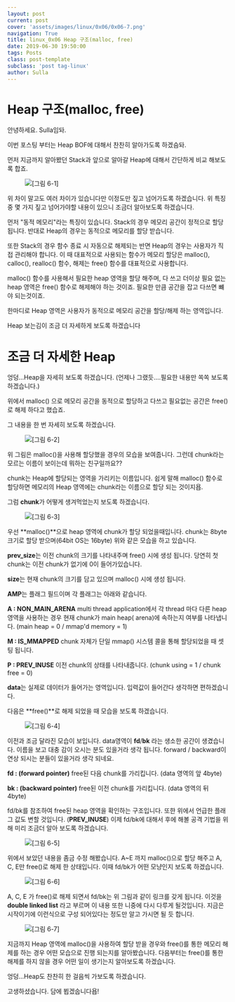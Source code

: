 ```yaml
---
layout: post
current: post
cover: 'assets/images/linux/0x06/0x06-7.png'
navigation: True
title: linux_0x06 Heap 구조(malloc, free)
date: 2019-06-30 19:50:00
tags: Posts
class: post-template
subclass: 'post tag-linux'
author: Sulla
---
```


# Heap 구조(malloc, free)

안녕하세요. Sulla임돠.

이번 포스팅 부터는 Heap BOF에 대해서 찬찬히 알아가도록 하겠슴돠.

먼저 지금까지 알아봤던 Stack과 앞으로 알아갈 Heap에 대해서 간단하게 비교 해보도록 합죠.

<figure>
  <img data-action="zoom" src='{{ "/assets/images/linux/0x06/0x06-1.png" | relative_url }}' alt='[그림 6-1]'>
</figure>

위 차이 말고도 여러 차이가 있습니다만 이정도만 짚고 넘어가도록 하겠습니다. 위 특징중 몇 가지 짚고 넘어가야할 내용이 있으니 조금더 알아보도록 하겠습니다.

먼저 "동적 메모리"라는 특징이 있습니다. Stack의 경우 메모리 공간이 정적으로 할당 됩니다. 반대로 Heap의 경우는 동적으로 메모리를 할당 받습니다.

또한 Stack의 경우 함수 종료 시 자동으로 해제되는 반면 Heap의 경우는 사용자가 직접 관리해야 합니다. 이 때 대표적으로 사용되는 함수가 메모리 할당은 malloc(), calloc(), realloc() 함수, 해제는 free() 함수를 대표적으로 사용합니다.

malloc() 함수를 사용해서 필요한 heap 영역을 할당 해주며, 다 쓰고 더이상 필요 없는 heap 영역은 free() 함수로 해제해야 하는 것이죠. 필요한 만큼 공간을 잡고 다쓰면 뺴야 되는것이죠.

한마디로 Heap 영역은 사용자가 동적으로 메모리 공간을 할당/해제 하는 영역입니다.

Heap 보는김이 조금 더 자세하게 보도록 하겠습니다

# 조금 더 자세한 Heap

엉덩...Heap을 자세히 보도록 하겠습니다. (언제나 그랬듯....필요한 내용만 쏙쏙 보도록 하겠습니다.)

위에서 malloc() 으로 메모리 공간을 동적으로 할당하고 다쓰고 필요없는 공간은 free()로 해제 하다고 했습죠.

그 내용을 한 번 자세히 보도록 하겠습니다.

<figure>
  <img data-action="zoom" src='{{ "/assets/images/linux/0x06/0x06-2.png" | relative_url }}' alt='[그림 6-2]'>
</figure>

위 그림은 malloc()을 사용해 할당했을 경우의 모습을 보여줍니다. 그런데 chunk라는 모르는 이름이 보이는데 뭐하는 친구일까요??

chunk는 Heap에 할당되는 영역을 가리키는 이름입니다. 쉽게 말해 malloc() 함수로 할당하면 메모리의 Heap 영역에는 chunk라는 이름으로 할당 되는 것이지욥.

그럼 **chunk**가 어떻게 생겨먹었는지 보도록 하겠습니다.

<figure>
  <img data-action="zoom" src='{{ "/assets/images/linux/0x06/0x06-3.png" | relative_url }}' alt='[그림 6-3]'>
</figure>

우선 **malloc()**으로 heap 영역에 chunk가 할당 되었을때입니다. chunk는 8byte 크기로 할당 받으며(64bit OS는 16byte) 위와 같은 모습을 하고 있습니다.

**prev_size**는 이전 chunk의 크기를 나타내주며 free() 시에 생성 됩니다. 당연히 첫 chunk는 이전 chunk가 없기에 0이 들어가있습니다.

**size**는 현재 chunk의 크기를 담고 있으며 malloc() 시에 생성 됩니다.

**AMP**는 플래그 필드이며 각 플래그는 아래와 같습니다.

**A : NON_MAIN_ARENA**
multi thread application에서 각 thread 마다 다른 heap 영역을 사용하는 경우 현재 chunk가 main heap( arena)에 속하는지 여부를 나타냅니다. (main heap = 0 / mmap'd memory = 1)

**M : IS_MMAPPED**
chunk 자체가 단일 mmap() 시스템 콜을 통해 할당되었을 때 셋팅 됩니다.

**P : PREV_INUSE**
이전 chunk의 상태를 나타내줍니다. (chunk using = 1 / chunk free = 0)

**data**는 실제로 데이터가 들어가는 영역입니다. 입력값이 들어간다 생각하면 편하겠습니다.

다음은 **free()**로 해제 되었을 때 모습을 보도록 하겠습니다.

<figure>
  <img data-action="zoom" src='{{ "/assets/images/linux/0x06/0x06-4.png" | relative_url }}' alt='[그림 6-4]'>
</figure>

이전과 조금 달라진 모습이 보입니다. data영역이 **fd**/**bk** 라는 생소한 공간이 생겼습니다. 이름을 보고 대충 감이 오시는 분도 있을거라 생각 됩니다. forward / backward이 연상 되시는 분들이 있을거라 생각 되네요.

**fd : (forward pointer)** free된 다음 chunk를 가리킵니다. (data 영역의 앞 4byte)

**bk : (backward pointer)** free된 이전 chunk를 가리킵니다. (data 영역의 뒤 4byte)

fd/bk를 참조하여 free된 heap 영역을 확인하는 구조입니다. 또한 위에서 언급한 플래그 값도 변할 것입니다. (**PREV_INUSE**) 이제 fd/bk에 대해서 후에 해볼 공격 기법을 위해 미리 조금더 알아 보도록 하겠습니다.

<figure>
  <img data-action="zoom" src='{{ "/assets/images/linux/0x06/0x06-5.png" | relative_url }}' alt='[그림 6-5]'>
</figure>

위에서 보았던 내용을 좀금 수정 해봤습니다. A~E 까지 malloc()으로 할당 해주고 A, C, E만 free()로 해제 한 상태입니다. 이때 fd/bk가 어떤 모냥인지 보도록 하겠습니다.

<figure>
  <img data-action="zoom" src='{{ "/assets/images/linux/0x06/0x06-6.png" | relative_url }}' alt='[그림 6-6]'>
</figure>

A, C, E 가 free()로 해제 되면서 fd/bk는 위 그림과 같이 링크를 갖게 됩니다. 이것을 **double linked list** 라고 부르며 이 내용 또한 니중에 다시 다루게 될것입니다. 지금은 시작이기에 이런식으로 구성 되어있다는 정도만 알고 가시면 될 듯 합니다.

<figure>
  <img data-action="zoom" src='{{ "/assets/images/linux/0x06/0x06-7.png" | relative_url }}' alt='[그림 6-7]'>
</figure>

지금까지 Heap 영역에 malloc()을 사용하여 할당 받을 경우와 free()를 통한 메모리 해제를 하는 경우 어떤 모습으로 진행 되는지를 알아봤습니다. 다음부터는 free()를 통한 해제를 하지 않을 경우 어떤 일이 생기는지 알아보도록 하겠습니다.

엉덩...Heap도 찬찬히 한 걸음씩 가보도록 하겠습니다.

고생하셨습니다. 담에 뵙겠숩니다욥!